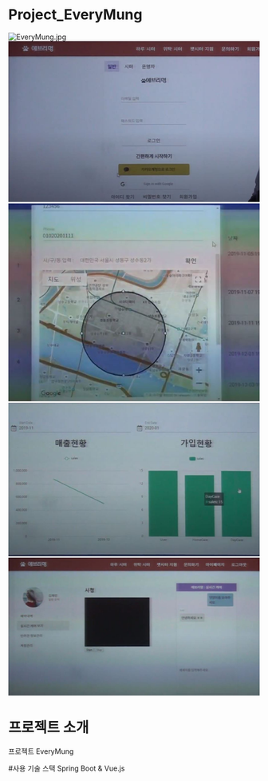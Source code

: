 # Project_EveryMung
![EveryMung.jpg](https://github.com/kboysm/Project_EveryMung/issues/1#issue-613410938)
![loginForm.jpg](./img/loginForm.jpg)
![googleMap.jpg](./img/googleMap.jpg)
![chart.jpg](./img/chart.jpg)
![avCH.jpg](./img/avCH.jpg)

# 프로젝트 소개
프로젝트 EveryMung

#사용 기술 스택
Spring Boot & Vue.js
